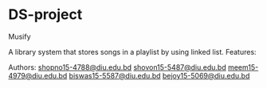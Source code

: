 # DS-project
Musify


A library system that stores songs in a playlist by using linked list.
Features:

Authors:
shopno15-4788@diu.edu.bd
shovon15-5487@diu.edu.bd
meem15-4979@diu.edu.bd
biswas15-5587@diu.edu.bd
bejoy15-5069@diu.edu.bd
